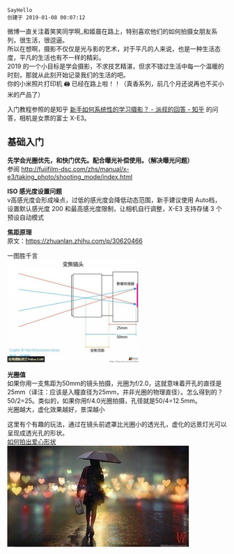 ```
SayHello
创建于 2019-01-08 00:07:12
```
微博一直关注着笑笑同学啊_和姬晨在路上，特别喜欢他们的如何拍摄女朋友系列，很生活，很逗逼。  
所以在想啊，摄影不仅仅是光与影的艺术，对于平凡的人来说，也是一种生活态度，平凡的生活也有不一样的精彩。  
2019 的一个小目标是学会摄影，不求技艺精湛，但求不错过生活中每一个温暖的时刻，那就从此刻开始记录我们的生活的吧。  
你的小米照片打印机 🖨 已经在路上啦！！（真香系列，前几个月还说再也不买小米的产品了）

入门教程参照的是知乎 [新手如何系统性的学习摄影？ - 派叔的回答 - 知乎](https://www.zhihu.com/question/36095338/answer/281464153) 的问答，相机是女票的富士 X-E3。


## 基础入门
**先学会光圈优先，和快门优先。配合曝光补偿使用。（解决曝光问题）**  
参阅 http://fujifilm-dsc.com/zhs/manual/x-e3/taking_photo/shooting_mode/index.html


**ISO 感光度设置问题**  
v高感光度会形成噪点，过低的感光度会降低动态范围，新手建议使用 Auto档，设置默认感光度 200 和最高感光度限制，让相机自行调整，X-E3 支持存储 3 个预设自动模式

**焦距原理**  
原文：https://zhuanlan.zhihu.com/p/30620466  

一图胜千言  
<img src="../images/focal-length.jpg" width="60%">

**光圈值**  
如果你用一支焦距为50mm的镜头拍摄，光圈为f/2.0，这就意味着开孔的直径是25mm（译注：应该是入瞳直径为25mm，并非光圈的物理直径）。怎么得到的？50/2=25。类似的，如果你用f/4.0光圈拍摄，孔径就是50/4=12.5mm。  
光圈越大，虚化效果越好，景深越小

这里有个有趣的玩法，通过在镜头前遮罩比光圈小的透光孔，虚化的远景灯光可以呈现成透光孔的形状。  
[如何拍出爱心形状](http://www.360doc.com/content/14/0303/22/15804513_357486008.shtml)  
<img src="../images/heart-light.jpg">

